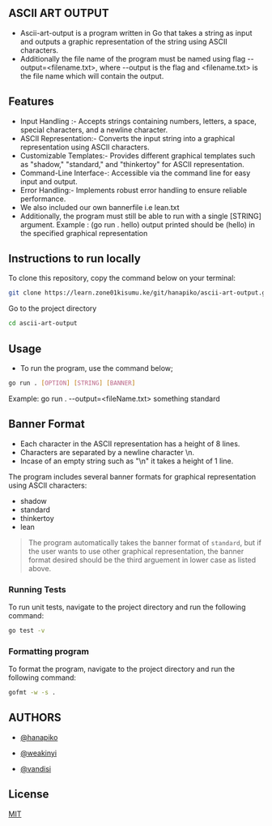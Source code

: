 ## ASCII ART OUTPUT
* Ascii-art-output is a program written in Go that takes a string as input and outputs a graphic representation of the string using ASCII characters.
* Additionally the file name of the program must be named using flag --output=<filename.txt>, where --output is the flag and <filename.txt> is the file name which will contain the output.

## Features ##
* Input Handling :-  Accepts strings containing numbers, letters, a space, special characters, and a newline character.
* ASCII Representation:- Converts the input string into a graphical representation using ASCII characters.
* Customizable Templates:- Provides different graphical templates such as "shadow," "standard," and "thinkertoy" for ASCII representation.
* Command-Line Interface-: Accessible via the command line for easy input and output.
* Error Handling:- Implements robust error handling to ensure reliable performance.
* We also included our own bannerfile i.e lean.txt
* Additionally, the program must still be able to run with a single [STRING] argument.  Example : (go run . hello) output printed should be (hello) in the specified graphical representation

## Instructions to run locally

To clone this repository, copy the command below on your terminal:

```bash
git clone https://learn.zone01kisumu.ke/git/hanapiko/ascii-art-output.git
```

Go to the project directory
```bash
cd ascii-art-output
```
## Usage
- To run the program, use the command below;
```bash
go run . [OPTION] [STRING] [BANNER]
```
Example: go run . --output=<fileName.txt> something standard


## Banner Format
* Each character in the ASCII representation has a height of 8 lines.
* Characters are separated by a newline character \n.
* Incase of an empty string such as "\n" it takes a height of 1 line.

The program includes several banner formats for graphical representation using ASCII characters:

* shadow
* standard
* thinkertoy
* lean

>  The program automatically takes the banner format of `standard`, but if the user wants to use other graphical representation, the banner format desired should be the third arguement in lower case as listed above.

### Running Tests
To run unit tests, navigate to the project directory and run the following command:
```bash
go test -v
```

### Formatting program
To format the program, navigate to the project directory and run the following command:
```bash
gofmt -w -s .
```

## AUTHORS
- [@hanapiko](https://learn.zone01kisumu.ke/git/hanapiko)

- [@weakinyi](https://learn.zone01kisumu.ke/git/weakinyi)

- [@vandisi](https://learn.zone01kisumu.ke/git/vandisi)

## License

[MIT](https://choosealicense.com/licenses/mit/)
